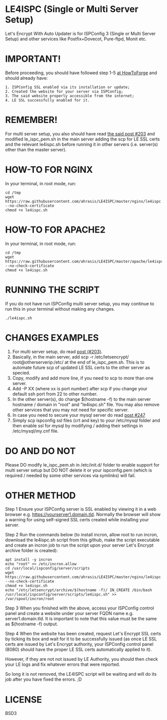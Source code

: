 # LE4ISPC (Single or Multi Server Setup)
Let's Encrypt With Auto Updater is for ISPConfig 3 (Single or Multi Server Setup) and other services like Postfix+Dovecot, Pure-ftpd, Monit etc.

# IMPORTANT! 
Before proceeding, you should have followed step 1-5 [at HowToForge](https://www.howtoforge.com/community/threads/securing-ispconfig-3-control-panel-port-8080-with-lets-encrypt-free-ssl.75554/) and should already have:
```
1. ISPConfig SSL enabled via its installation or update; 
2. Created the website for your server via ISPConfig;
3. The said website properly accessible from the internet;
4. LE SSL successfully enabled for it.
```

# REMEMBER!
For multi server setup, you also should have read [the said post #203](https://www.howtoforge.com/community/threads/securing-ispconfig-3-control-panel-port-8080-with-lets-encrypt-free-ssl.75554/page-11#post-368888) and modified le_ispc_pem.sh in the main server adding the scp for LE SSL certs and the relevant le4ispc.sh before running it in other servers (i.e. server(s) other than the master server).

# HOW-TO FOR NGINX
In your terminal, in root mode, run:
```
cd /tmp
wget https://raw.githubusercontent.com/ahrasis/LE4ISPC/master/nginx/le4ispc.sh --no-check-certificate
chmod +x le4ispc.sh
```

# HOW-TO FOR APACHE2
In your terminal, in root mode, run:
```
cd /tmp
wget https://raw.githubusercontent.com/ahrasis/LE4ISPC/master/apache/le4ispc.sh --no-check-certificate
chmod +x le4ispc.sh
```

# RUNNING THE SCRIPT
If you do not have run ISPConfig multi server setup, you may continue to run this in your terminal without making any changes.
```
./le4ispc.sh
```

# CHANGES EXAMPLES
1. For multi server setup, do read [post (#203)](https://www.howtoforge.com/community/threads/securing-ispconfig-3-control-panel-port-8080-with-lets-encrypt-free-ssl.75554/page-11#post-368888).
2. Basically, in the main server, add scp -r /etc/letsencrypt/ root@otherserverip:/etc/ at the end of le_ispc_pem.sh. This is to automate future scp of updated LE SSL certs to the other server as specied.
3. Copy, modify and add more line, if you need to scp to more than one server.
4. Add -P XX (where xx is port number) after scp if you change your default ssh port from 22 to other number.
5. In the other server(s), do change $(hostname -f) to the main server hostname / domain in "root" and "le4ispc.sh" file. You may also remove other services that you may not need for specific server.
6. In case you need to secure your mysql server do read [post #247](https://www.howtoforge.com/community/threads/securing-ispconfig-3-control-panel-port-8080-with-lets-encrypt-free-ssl.75554/page-13#post-376720)
7. Simply scp ispconfig ssl files (crt and key) to your /etc/mysql folder and then enable ssl for mysql by modifying / adding their settings in /etc/mysql/my.cnf file.

# DO AND DO NOT
Please DO modify le_ispc_pem.sh in /etc/init.d/ folder to enable support for multi server setup but DO NOT delete it or your ispconfig.pem (which is required / needed by some other services via symlinks) will fail.


# OTHER METHOD
Step 1
Ensure your ISPConfig server is SSL enabled by viewing it in a web browser e.g. https://yourserver1.domain.tld. Normally the browser will show a warning for using self-signed SSL certs created while installing your server.

Step 2
Run the commands below (to install incron, allow root to run incron, download the le4ispc.sh script from this github, make the script executable and create an incron job to run the script upon your server Let's Encrypt archive folder is created):
```
apt install -y incron
echo "root" >> /etc/incron.allow
cd /usr/local/ispconfig/server/scripts
wget https://raw.githubusercontent.com/ahrasis/LE4ISPC/master/nginx/le4ispc.sh --no-check-certificate
chmod +x le4ispc.sh
echo "/etc/letsencrypt/archive/$(hostname -f)/ IN_CREATE /bin/bash /usr/local/ispconfig/server/scripts/le4ispc.sh" >> /var/spool/incron/root
```
Step 3
When you finished with the above, access your ISPConfig control panel and create a website under your server FQDN name e.g. server1.domain.tld. It is important to note that this value must be the same as $(hostname -f) output.

Step 4
When the website has been created, request Let's Encrypt SSL certs by ticking its box and wait for it to be successfully issued (as once LE SSL certs are issued by Let's Encrypt authority, your ISPConfig control panel (8080) should have the proper LE SSL certs automatically applied to it).

However, if they are not not issued by LE Authority, you should then check your LE logs and fix whatever errors that were reported.

So long it is not removed, the LE4ISPC script will be waiting and will do its job after you have fixed the errors. ;D


# LICENSE
BSD3
